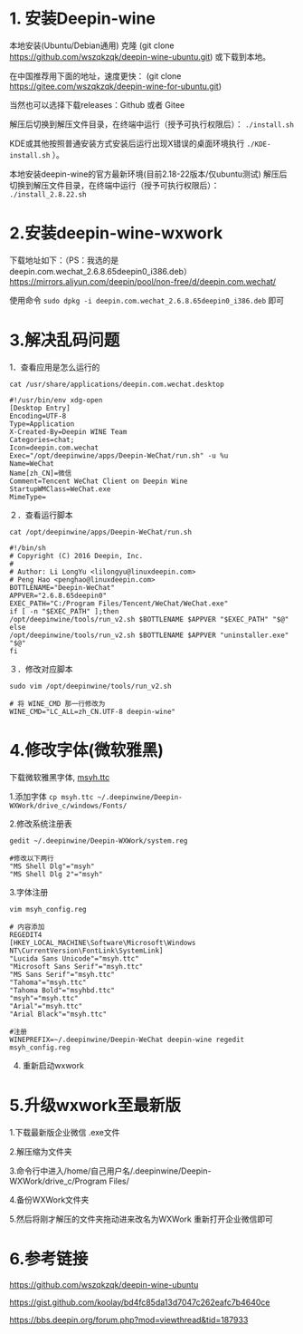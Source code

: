 # 1. 安装Deepin-wine
本地安装(Ubuntu/Debian通用)
克隆 (git clone https://github.com/wszqkzqk/deepin-wine-ubuntu.git) 或下载到本地。

在中国推荐用下面的地址，速度更快： (git clone https://gitee.com/wszqkzqk/deepin-wine-for-ubuntu.git)

当然也可以选择下载releases：Github 或者 Gitee

解压后切换到解压文件目录，在终端中运行（授予可执行权限后）： `./install.sh`

KDE或其他按照普通安装方式安装后运行出现X错误的桌面环境执行 `./KDE-install.sh` ）。

本地安装deepin-wine的官方最新环境(目前2.18-22版本/仅ubuntu测试)
解压后切换到解压文件目录，在终端中运行（授予可执行权限后）： `./install_2.8.22.sh`


# 2.安装deepin-wine-wxwork
下载地址如下：（PS：我选的是deepin.com.wechat_2.6.8.65deepin0_i386.deb）
https://mirrors.aliyun.com/deepin/pool/non-free/d/deepin.com.wechat/

使用命令 `sudo dpkg -i deepin.com.wechat_2.6.8.65deepin0_i386.deb` 即可


# 3.解决乱码问题
1．查看应用是怎么运行的
```
cat /usr/share/applications/deepin.com.wechat.desktop
```

```
#!/usr/bin/env xdg-open
[Desktop Entry]
Encoding=UTF-8
Type=Application
X-Created-By=Deepin WINE Team
Categories=chat;
Icon=deepin.com.wechat
Exec="/opt/deepinwine/apps/Deepin-WeChat/run.sh" -u %u
Name=WeChat
Name[zh_CN]=微信
Comment=Tencent WeChat Client on Deepin Wine
StartupWMClass=WeChat.exe
MimeType=
```

２．查看运行脚本
```
cat /opt/deepinwine/apps/Deepin-WeChat/run.sh
```

```
#!/bin/sh
# Copyright (C) 2016 Deepin, Inc.
#
# Author: Li LongYu <lilongyu@linuxdeepin.com>
# Peng Hao <penghao@linuxdeepin.com>
BOTTLENAME="Deepin-WeChat"
APPVER="2.6.8.65deepin0"
EXEC_PATH="C:/Program Files/Tencent/WeChat/WeChat.exe"
if [ -n "$EXEC_PATH" ];then
/opt/deepinwine/tools/run_v2.sh $BOTTLENAME $APPVER "$EXEC_PATH" "$@"
else
/opt/deepinwine/tools/run_v2.sh $BOTTLENAME $APPVER "uninstaller.exe" "$@"
fi
```

３．修改对应脚本
```
sudo vim /opt/deepinwine/tools/run_v2.sh
```
```
# 将 WINE_CMD 那一行修改为
WINE_CMD="LC_ALL=zh_CN.UTF-8 deepin-wine"
```


# 4.修改字体(微软雅黑)
下载微软雅黑字体, [msyh.ttc](https://raw.githubusercontent.com/owent-utils/font/master/%E5%BE%AE%E8%BD%AF%E9%9B%85%E9%BB%91/MSYH.TTC)

1.添加字体 `cp msyh.ttc ~/.deepinwine/Deepin-WXWork/drive_c/windows/Fonts/`

2.修改系统注册表
```
gedit ~/.deepinwine/Deepin-WXWork/system.reg
```
```
#修改以下两行
"MS Shell Dlg"="msyh"
"MS Shell Dlg 2"="msyh"
```

3.字体注册
```
vim msyh_config.reg 
```
```
# 内容添加
REGEDIT4
[HKEY_LOCAL_MACHINE\Software\Microsoft\Windows NT\CurrentVersion\FontLink\SystemLink]
"Lucida Sans Unicode"="msyh.ttc"
"Microsoft Sans Serif"="msyh.ttc"
"MS Sans Serif"="msyh.ttc"
"Tahoma"="msyh.ttc"
"Tahoma Bold"="msyhbd.ttc"
"msyh"="msyh.ttc"
"Arial"="msyh.ttc"
"Arial Black"="msyh.ttc"
```
```
#注册
WINEPREFIX=~/.deepinwine/Deepin-WeChat deepin-wine regedit msyh_config.reg
```

4. 重新启动wxwork


# 5.升级wxwork至最新版

1.下载最新版企业微信 .exe文件

2.解压缩为文件夹

3.命令行中进入/home/自己用户名/.deepinwine/Deepin-WXWork/drive_c/Program Files/  

4.备份WXWork文件夹

5.然后将刚才解压的文件夹拖动进来改名为WXWork  重新打开企业微信即可


# 6.参考链接

https://github.com/wszqkzqk/deepin-wine-ubuntu

https://gist.github.com/koolay/bd4fc85da13d7047c262eafc7b4640ce

https://bbs.deepin.org/forum.php?mod=viewthread&tid=187933
